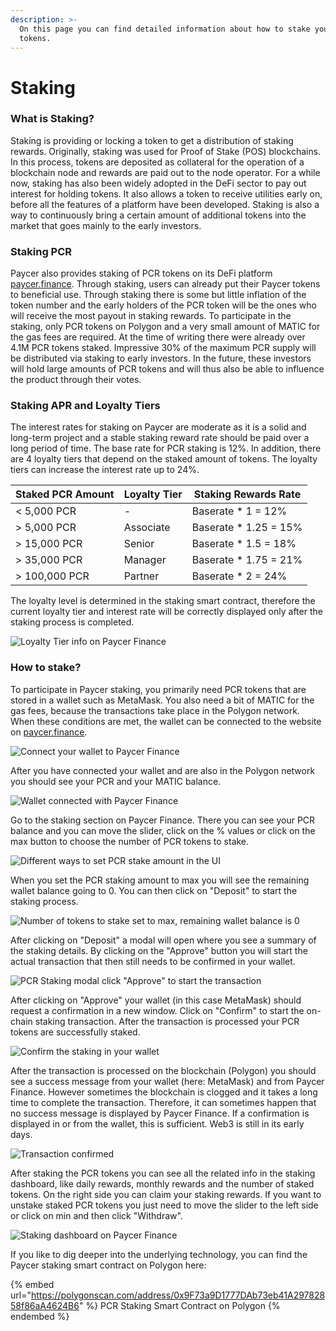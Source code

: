 ```yaml
---
description: >-
  On this page you can find detailed information about how to stake your PCR
  tokens.
---
```


# Staking

### **What is Staking?**

Staking is providing or locking a token to get a distribution of staking rewards. Originally, staking was used for Proof of Stake (POS) blockchains. In this process, tokens are deposited as collateral for the operation of a blockchain node and rewards are paid out to the node operator. For a while now, staking has also been widely adopted in the DeFi sector to pay out interest for holding tokens. It also allows a token to receive utilities early on, before all the features of a platform have been developed. Staking is also a way to continuously bring a certain amount of additional tokens into the market that goes mainly to the early investors.

### Staking PCR

Paycer also provides staking of PCR tokens on its DeFi platform [paycer.finance](https://paycer.finance). Through staking, users can already put their Paycer tokens to beneficial use. Through staking there is some but little inflation of the token number and the early holders of the PCR token will be the ones who will receive the most payout in staking rewards. To participate in the staking, only PCR tokens on Polygon and a very small amount of MATIC for the gas fees are required. At the time of writing there were already over 4.1M PCR tokens staked. Impressive 30% of the maximum PCR supply will be distributed via staking to early investors. In the future, these investors will hold large amounts of PCR tokens and will thus also be able to influence the product through their votes.

### Staking APR and Loyalty Tiers

The interest rates for staking on Paycer are moderate as it is a solid and long-term project and a stable staking reward rate should be paid over a long period of time. The base rate for PCR staking is 12%. In addition, there are 4 loyalty tiers that depend on the staked amount of tokens. The loyalty tiers can increase the interest rate up to 24%.

| Staked PCR Amount | Loyalty Tier | Staking Rewards Rate   |
| ----------------- | ------------ | ---------------------- |
| < 5,000 PCR       | -            | Baserate \* 1 = 12%    |
| > 5,000 PCR       | Associate    | Baserate \* 1.25 = 15% |
| > 15,000 PCR      | Senior       | Baserate \* 1.5 = 18%  |
| > 35,000 PCR      | Manager      | Baserate \* 1.75 = 21% |
| > 100,000 PCR     | Partner      | Baserate \* 2 = 24%    |

The loyalty level is determined in the staking smart contract, therefore the current loyalty tier and interest rate will be correctly displayed only after the staking process is completed.

![Loyalty Tier info on Paycer Finance](<../.gitbook/assets/PCR Staking Loyalty Tiers Paycer.png>)

### How to stake?

To participate in Paycer staking, you primarily need PCR tokens that are stored in a wallet such as MetaMask. You also need a bit of MATIC for the gas fees, because the transactions take place in the Polygon network. When these conditions are met, the wallet can be connected to the website on [paycer.finance](https://paycer.finance).

![Connect your wallet to Paycer Finance](<../.gitbook/assets/connect your wallet.png>)

After you have connected your wallet and are also in the Polygon network you should see your PCR and your MATIC balance.

![Wallet connected with Paycer Finance](<../.gitbook/assets/wallet connected.png>)

Go to the staking section on Paycer Finance. There you can see your PCR balance and you can move the slider, click on the % values or click on the max button to choose the number of PCR tokens to stake.

![Different ways to set PCR stake amount in the UI](<../.gitbook/assets/PCR not staked.png>)

When you set the PCR staking amount to max you will see the remaining wallet balance going to 0. You can then click on "Deposit" to start the staking process.

![Number of tokens to stake set to max, remaining wallet balance is 0](<../.gitbook/assets/stake your PCR.png>)

After clicking on "Deposit" a modal will open where you see a summary of the staking details. By clicking on the "Approve" button you will start the actual transaction that then still needs to be confirmed in your wallet.

![PCR Staking modal click "Approve" to start the transaction](<../.gitbook/assets/staking modal.png>)

After clicking on "Approve" your wallet (in this case MetaMask) should request a confirmation in a new window. Click on "Confirm" to start the on-chain staking transaction. After the transaction is processed your PCR tokens are successfully staked.

![Confirm the staking in your wallet](<../.gitbook/assets/confirm PCR transaction.png>)

After the transaction is processed on the blockchain (Polygon) you should see a success message from your wallet (here: MetaMask) and from Paycer Finance. However sometimes the blockchain is clogged and it takes a long time to complete the transaction. Therefore, it can sometimes happen that no success message is displayed by Paycer Finance. If a confirmation is displayed in or from the wallet, this is sufficient. Web3 is still in its early days.

![Transaction confirmed](<../.gitbook/assets/staking processed .png>)

After staking the PCR tokens you can see all the related info in the staking dashboard, like daily rewards, monthly rewards and the number of staked tokens. On the right side you can claim your staking rewards. If you want to unstake staked PCR tokens you just need to move the slider to the left side or click on min and then click "Withdraw".

![Staking dashboard on Paycer Finance](<../.gitbook/assets/pcr is staked.png>)

If you like to dig deeper into the underlying technology, you can find the Paycer staking smart contract on Polygon here:

{% embed url="https://polygonscan.com/address/0x9F73a9D1777DAb73eb41A29782858f86aA4624B6" %}
PCR Staking Smart Contract on Polygon
{% endembed %}
